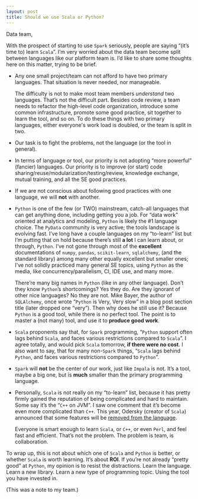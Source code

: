 ```yaml
---
layout: post
title: Should we use Scala or Python?
---
```


Data team,
 
With the prospect of starting to use `Spark` seriously, people are saying “(it’s time to) learn `Scala`”. 
I’m very worried about the data team become split between languages like our platform team is. 
I’d like to share some thoughts here on this matter, trying to be brief.
 
- Any one small project/team can not afford to have two primary languages.
  That situation is never needed, nor manageable. 

  The difficulty is not to make most team members *understand* two languages.
  That’s not the difficult part.
  Besides code review, a team needs to refactor the high-level code organization, 
  introduce some common infrastructure, promote some good practice, 
  sit together to learn the tool, and so on. 
  To do these things with two primary languages,
  either everyone's work load is doubled, or the team is split in two.
- Our task is to fight the problems, not the language (or the tool in general).
- In terms of language or tool, our priority is not adopting “more powerful” (fancier) languages. 
  Our priority is to improve (or start) code sharing/reuse/modularization/testing/review, 
  knowledge exchange, mutual training, and all the SE good practices.
- If we are not conscious about following good practices with one language, we will **not** with another.
- `Python` is one of the few (or TWO) mainstream, catch-all languages that can get anything done, 
  including getting you a job. 
  For “data work” oriented at analytics and modeling, `Python` is likely the #1 language choice. 
  The `PyData` community is very active; the tools landscape is evolving fast. 
  I’ve long have a couple languages on my “to-learn” list but I’m putting that on hold because there’s still **a lot**
  I can learn about, or through, `Python`. 
  I’ve not gone through most of the **excellent** documentations of `numpy`, `pandas`, `scikit-learn`, `sqlalchemy`, 
  (and the standard library) among many other equally excellent but smaller ones; 
  I’ve not solidly practiced many general SE topics, using `Python` as the media, 
  like concurrency/parallelism, CI, IDE use, and many more.
 
  There’re many big names in `Python` (like in any other language). 
  Don’t they know `Python`’s shortcomings? Yes they do. 
  Are they ignorant of other nice languages? No they are not. 
  Mike Bayer, the author of `SQLAlchemy`, once wrote “`Python` is Very, Very slow” in a blog post section title
  (later dropped one “very”). Then why does he still use it? 
  Because `Python` is a good tool, while there is no perfect tool. 
  The point is to master a (not many) tool, and use it to **produce good work**.
 
- `Scala` proponents say that, for `Spark` programming, 
  “`Python` support often lags behind `Scala`, and faces various restrictions compared to `Scala`”.
  I agree totally, and would pick `Scala` tomorrow, **if there were no cost**.
  I also want to say, that for many non-`Spark` things, “`Scala` lags behind `Python`, 
  and faces various restrictions compared to `Python`”.
- `Spark` will **not** be the center of our work, just like `Impala` is not. 
  It’s a tool, maybe a big one, but is **much** smaller than the primary programming language.
- Personally, `Scala` is not really on my “to-learn” list, because it has pretty firmly gained the reputation 
  of being complicated and hard to maintain. Some say it’s the “`C++` on JVM”. 
  I saw one comment that it’s become even more complicated than `C++`. 
  This year, Odersky (creator of `Scala`)  announced that some features will be 
  [removed from the language](https://www.lightbend.com/company/news/after-a-quiet-2015-martin-odersky-outlined-significant-plans-for-scala-at-scala-days-new-york).
  
  Everyone is smart enough to learn `Scala`, or `C++`, or even `Perl`, and feel fast and efficient. 
  That’s not the problem. The problem is team, is collaboration.

To wrap up, this is not about which one of `Scala` and `Python` is better,
or whether `Scala` is worth learning. It’s about **ROI**. 
If you’re not already “pretty good” at `Python`, my opinion is to resist the distractions. 
Learn the language. Learn a new library. Learn a new type of programming topic. 
Using the tool you have invested in.

(This was a note to my team.)

